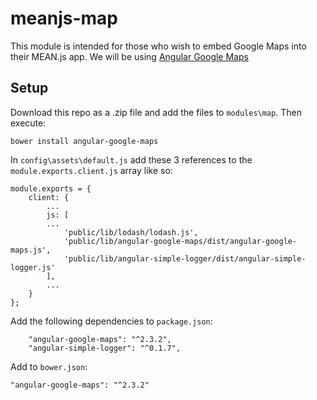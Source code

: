 # meanjs-map
This module is intended for those who wish to embed Google Maps into their MEAN.js app.
We will be using [Angular Google Maps](http://angular-ui.github.io/angular-google-maps/#!/)
## Setup
Download this repo as a .zip file and add the files to `modules\map`. Then execute:
```
bower install angular-google-maps
```
In `config\assets\default.js` add these 3 references to the `module.exports.client.js` array like so:
```
module.exports = {
    client: {
        ...
        js: [
        ...
            'public/lib/lodash/lodash.js',
            'public/lib/angular-google-maps/dist/angular-google-maps.js',
            'public/lib/angular-simple-logger/dist/angular-simple-logger.js'
        ],
        ...
    }
};
```
Add the following dependencies to `package.json`:
```
    "angular-google-maps": "^2.3.2",
    "angular-simple-logger": "^0.1.7",
```
Add to `bower.json`:
```
"angular-google-maps": "^2.3.2"
```
